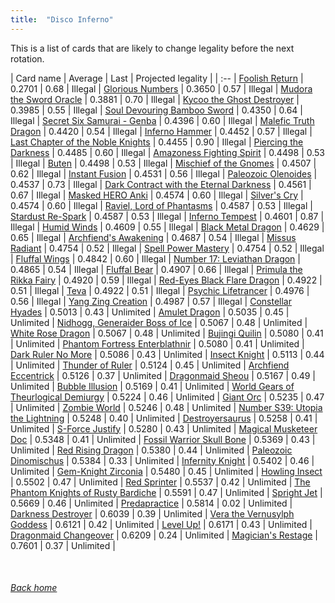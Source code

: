 ```yaml
---
title:  "Disco Inferno"
---
```


This is a list of cards that are likely to change legality before the next rotation.

| Card name | Average | Last | Projected legality |
| :-- |
[Foolish Return](https://db.ygoprodeck.com/card/?search=Foolish%20Return) | 0.2701 | 0.68 | Illegal |
[Glorious Numbers](https://db.ygoprodeck.com/card/?search=Glorious%20Numbers) | 0.3650 | 0.57 | Illegal |
[Mudora the Sword Oracle](https://db.ygoprodeck.com/card/?search=Mudora%20the%20Sword%20Oracle) | 0.3881 | 0.70 | Illegal |
[Kycoo the Ghost Destroyer](https://db.ygoprodeck.com/card/?search=Kycoo%20the%20Ghost%20Destroyer) | 0.3985 | 0.55 | Illegal |
[Soul Devouring Bamboo Sword](https://db.ygoprodeck.com/card/?search=Soul%20Devouring%20Bamboo%20Sword) | 0.4350 | 0.64 | Illegal |
[Secret Six Samurai - Genba](https://db.ygoprodeck.com/card/?search=Secret%20Six%20Samurai%20-%20Genba) | 0.4396 | 0.60 | Illegal |
[Malefic Truth Dragon](https://db.ygoprodeck.com/card/?search=Malefic%20Truth%20Dragon) | 0.4420 | 0.54 | Illegal |
[Inferno Hammer](https://db.ygoprodeck.com/card/?search=Inferno%20Hammer) | 0.4452 | 0.57 | Illegal |
[Last Chapter of the Noble Knights](https://db.ygoprodeck.com/card/?search=Last%20Chapter%20of%20the%20Noble%20Knights) | 0.4455 | 0.90 | Illegal |
[Piercing the Darkness](https://db.ygoprodeck.com/card/?search=Piercing%20the%20Darkness) | 0.4485 | 0.60 | Illegal |
[Amazoness Fighting Spirit](https://db.ygoprodeck.com/card/?search=Amazoness%20Fighting%20Spirit) | 0.4498 | 0.53 | Illegal |
[Buten](https://db.ygoprodeck.com/card/?search=Buten) | 0.4498 | 0.53 | Illegal |
[Mischief of the Gnomes](https://db.ygoprodeck.com/card/?search=Mischief%20of%20the%20Gnomes) | 0.4507 | 0.62 | Illegal |
[Instant Fusion](https://db.ygoprodeck.com/card/?search=Instant%20Fusion) | 0.4531 | 0.56 | Illegal |
[Paleozoic Olenoides](https://db.ygoprodeck.com/card/?search=Paleozoic%20Olenoides) | 0.4537 | 0.73 | Illegal |
[Dark Contract with the Eternal Darkness](https://db.ygoprodeck.com/card/?search=Dark%20Contract%20with%20the%20Eternal%20Darkness) | 0.4561 | 0.67 | Illegal |
[Masked HERO Anki](https://db.ygoprodeck.com/card/?search=Masked%20HERO%20Anki) | 0.4574 | 0.60 | Illegal |
[Silver's Cry](https://db.ygoprodeck.com/card/?search=Silver's%20Cry) | 0.4574 | 0.60 | Illegal |
[Raviel, Lord of Phantasms](https://db.ygoprodeck.com/card/?search=Raviel,%20Lord%20of%20Phantasms) | 0.4587 | 0.53 | Illegal |
[Stardust Re-Spark](https://db.ygoprodeck.com/card/?search=Stardust%20Re-Spark) | 0.4587 | 0.53 | Illegal |
[Inferno Tempest](https://db.ygoprodeck.com/card/?search=Inferno%20Tempest) | 0.4601 | 0.87 | Illegal |
[Humid Winds](https://db.ygoprodeck.com/card/?search=Humid%20Winds) | 0.4609 | 0.55 | Illegal |
[Black Metal Dragon](https://db.ygoprodeck.com/card/?search=Black%20Metal%20Dragon) | 0.4629 | 0.65 | Illegal |
[Archfiend's Awakening](https://db.ygoprodeck.com/card/?search=Archfiend's%20Awakening) | 0.4687 | 0.54 | Illegal |
[Missus Radiant](https://db.ygoprodeck.com/card/?search=Missus%20Radiant) | 0.4754 | 0.52 | Illegal |
[Spell Power Mastery](https://db.ygoprodeck.com/card/?search=Spell%20Power%20Mastery) | 0.4754 | 0.52 | Illegal |
[Fluffal Wings](https://db.ygoprodeck.com/card/?search=Fluffal%20Wings) | 0.4842 | 0.60 | Illegal |
[Number 17: Leviathan Dragon](https://db.ygoprodeck.com/card/?search=Number%2017:%20Leviathan%20Dragon) | 0.4865 | 0.54 | Illegal |
[Fluffal Bear](https://db.ygoprodeck.com/card/?search=Fluffal%20Bear) | 0.4907 | 0.66 | Illegal |
[Primula the Rikka Fairy](https://db.ygoprodeck.com/card/?search=Primula%20the%20Rikka%20Fairy) | 0.4920 | 0.59 | Illegal |
[Red-Eyes Black Flare Dragon](https://db.ygoprodeck.com/card/?search=Red-Eyes%20Black%20Flare%20Dragon) | 0.4922 | 0.51 | Illegal |
[Teva](https://db.ygoprodeck.com/card/?search=Teva) | 0.4922 | 0.51 | Illegal |
[Psychic Lifetrancer](https://db.ygoprodeck.com/card/?search=Psychic%20Lifetrancer) | 0.4976 | 0.56 | Illegal |
[Yang Zing Creation](https://db.ygoprodeck.com/card/?search=Yang%20Zing%20Creation) | 0.4987 | 0.57 | Illegal |
[Constellar Hyades](https://db.ygoprodeck.com/card/?search=Constellar%20Hyades) | 0.5013 | 0.43 | Unlimited |
[Amulet Dragon](https://db.ygoprodeck.com/card/?search=Amulet%20Dragon) | 0.5035 | 0.45 | Unlimited |
[Nidhogg, Generaider Boss of Ice](https://db.ygoprodeck.com/card/?search=Nidhogg,%20Generaider%20Boss%20of%20Ice) | 0.5067 | 0.48 | Unlimited |
[White Rose Dragon](https://db.ygoprodeck.com/card/?search=White%20Rose%20Dragon) | 0.5067 | 0.48 | Unlimited |
[Bujingi Quilin](https://db.ygoprodeck.com/card/?search=Bujingi%20Quilin) | 0.5080 | 0.41 | Unlimited |
[Phantom Fortress Enterblathnir](https://db.ygoprodeck.com/card/?search=Phantom%20Fortress%20Enterblathnir) | 0.5080 | 0.41 | Unlimited |
[Dark Ruler No More](https://db.ygoprodeck.com/card/?search=Dark%20Ruler%20No%20More) | 0.5086 | 0.43 | Unlimited |
[Insect Knight](https://db.ygoprodeck.com/card/?search=Insect%20Knight) | 0.5113 | 0.44 | Unlimited |
[Thunder of Ruler](https://db.ygoprodeck.com/card/?search=Thunder%20of%20Ruler) | 0.5124 | 0.45 | Unlimited |
[Archfiend Eccentrick](https://db.ygoprodeck.com/card/?search=Archfiend%20Eccentrick) | 0.5126 | 0.37 | Unlimited |
[Dragonmaid Sheou](https://db.ygoprodeck.com/card/?search=Dragonmaid%20Sheou) | 0.5167 | 0.49 | Unlimited |
[Bubble Illusion](https://db.ygoprodeck.com/card/?search=Bubble%20Illusion) | 0.5169 | 0.41 | Unlimited |
[World Gears of Theurlogical Demiurgy](https://db.ygoprodeck.com/card/?search=World%20Gears%20of%20Theurlogical%20Demiurgy) | 0.5224 | 0.46 | Unlimited |
[Giant Orc](https://db.ygoprodeck.com/card/?search=Giant%20Orc) | 0.5235 | 0.47 | Unlimited |
[Zombie World](https://db.ygoprodeck.com/card/?search=Zombie%20World) | 0.5246 | 0.48 | Unlimited |
[Number S39: Utopia the Lightning](https://db.ygoprodeck.com/card/?search=Number%20S39:%20Utopia%20the%20Lightning) | 0.5248 | 0.40 | Unlimited |
[Destroyersaurus](https://db.ygoprodeck.com/card/?search=Destroyersaurus) | 0.5258 | 0.41 | Unlimited |
[S-Force Justify](https://db.ygoprodeck.com/card/?search=S-Force%20Justify) | 0.5280 | 0.43 | Unlimited |
[Magical Musketeer Doc](https://db.ygoprodeck.com/card/?search=Magical%20Musketeer%20Doc) | 0.5348 | 0.41 | Unlimited |
[Fossil Warrior Skull Bone](https://db.ygoprodeck.com/card/?search=Fossil%20Warrior%20Skull%20Bone) | 0.5369 | 0.43 | Unlimited |
[Red Rising Dragon](https://db.ygoprodeck.com/card/?search=Red%20Rising%20Dragon) | 0.5380 | 0.44 | Unlimited |
[Paleozoic Dinomischus](https://db.ygoprodeck.com/card/?search=Paleozoic%20Dinomischus) | 0.5384 | 0.33 | Unlimited |
[Infernity Knight](https://db.ygoprodeck.com/card/?search=Infernity%20Knight) | 0.5402 | 0.46 | Unlimited |
[Gem-Knight Zirconia](https://db.ygoprodeck.com/card/?search=Gem-Knight%20Zirconia) | 0.5480 | 0.45 | Unlimited |
[Howling Insect](https://db.ygoprodeck.com/card/?search=Howling%20Insect) | 0.5502 | 0.47 | Unlimited |
[Red Sprinter](https://db.ygoprodeck.com/card/?search=Red%20Sprinter) | 0.5537 | 0.42 | Unlimited |
[The Phantom Knights of Rusty Bardiche](https://db.ygoprodeck.com/card/?search=The%20Phantom%20Knights%20of%20Rusty%20Bardiche) | 0.5591 | 0.47 | Unlimited |
[Spright Jet](https://db.ygoprodeck.com/card/?search=Spright%20Jet) | 0.5669 | 0.46 | Unlimited |
[Predapractice](https://db.ygoprodeck.com/card/?search=Predapractice) | 0.5814 | 0.02 | Unlimited |
[Darkness Destroyer](https://db.ygoprodeck.com/card/?search=Darkness%20Destroyer) | 0.6039 | 0.39 | Unlimited |
[Vera the Vernusylph Goddess](https://db.ygoprodeck.com/card/?search=Vera%20the%20Vernusylph%20Goddess) | 0.6121 | 0.42 | Unlimited |
[Level Up!](https://db.ygoprodeck.com/card/?search=Level%20Up!) | 0.6171 | 0.43 | Unlimited |
[Dragonmaid Changeover](https://db.ygoprodeck.com/card/?search=Dragonmaid%20Changeover) | 0.6209 | 0.24 | Unlimited |
[Magician's Restage](https://db.ygoprodeck.com/card/?search=Magician's%20Restage) | 0.7601 | 0.37 | Unlimited |

<br>

###### [Back home](index)